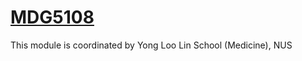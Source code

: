 # [MDG5108](https://nusmods.com/modules/MDG5108/biostatistics-for-basic-research)

This module is coordinated by Yong Loo Lin School (Medicine), NUS

